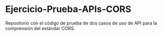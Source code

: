 # Ejercicio-Prueba-APIs-CORS
Repositorio con el código de prueba de dos casos de uso de API para la comprensión del estándar CORS.
